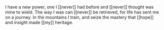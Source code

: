 I have a new power, one I [[never]] had before and [[never]] thought was mine to wield. The way I was can [[never]] be retrieved, for life has sent me on a journey. In the mountains I train, and seize the mastery that [[hope]] and insight made [[my]] heritage.